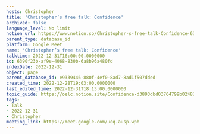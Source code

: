```yaml
---
hosts: Christopher
title: 'Christopher’s free talk: Confidence'
archived: false
language_level: No limit
notion_url: https://www.notion.so/Christopher-s-free-talk-Confidence-6390f23baf9e4068830b6a8b96a480fd
parent_type: database_id
platform: Google Meet
name: 'Christopher’s free talk: Confidence'
talktime: 2022-12-31T16:00:00.0000000
id: 6390f23b-af9e-4068-830b-6a8b96a480fd
indexDate: 2022-12-31
object: page
parent_database_id: e9339446-880f-4ef0-8ad7-8ad1f507dded
created_time: 2022-12-28T19:03:00.0000000
last_edited_time: 2022-12-31T18:13:00.0000000
topic_guide: https://oelc.notion.site/Confidence-d3893dbd03764799b02482c0b3783b08
tags:
- Talk
- 2022-12-31
- Christopher
meeting_link: https://meet.google.com/ueq-ausp-wpb
---
```




























